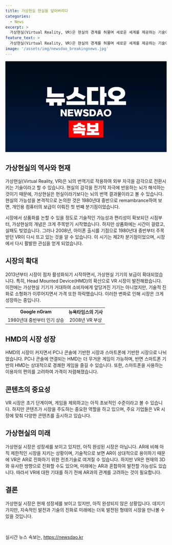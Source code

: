 ```yaml
---
title: 가상현실 현실을 덮어버리다
categories:
  - News
excerpt: >
  가상현실(Virtual Reality, VR)은 현실의 경계를 허물며 새로운 세계를 제공하는 기술이다. 이러한 기술은 뇌의 전기적 자극을 통해 각종 감각을 실감내게 하며, 현실과 구분하기 어렵게 만든다. VR 기술은 1950년대부터 연구되었으나, 상용화는 1980년대 중반부터 이뤄졌다. 최근에는 HMD(Head Mounted Device)의 발전으로 VR 시장이 크게 성장하고 있으며, 게임 산업을 중심으로 다양한 콘텐츠가 개발 중이다. 그러나 VR은 아직 완성된 시장이 아니며, 무게와 사용성 등에 제한이 있을 뿐 아니라 콘텐츠 영역에서도 아직 미숙한 부분이 많다. 미래에는 증강현실(Augmented Reality, AR)과 결합하여 더욱 혁신적인 기술로 진화할 것으로 전망된다.
feature_text: >
  가상현실(Virtual Reality, VR)은 현실의 경계를 허물며 새로운 세계를 제공하는 기술이다. 이러한 기술은 뇌의 전기적 자극을 통해 각종 감각을 실감내게 하며, 현실과 구분하기 어렵게 만든다. VR 기술은 1950년대부터 연구되었으나, 상용화는 1980년대 중반부터 이뤄졌다. 최근에는 HMD(Head Mounted Device)의 발전으로 VR 시장이 크게 성장하고 있으며, 게임 산업을 중심으로 다양한 콘텐츠가 개발 중이다. 그러나 VR은 아직 완성된 시장이 아니며, 무게와 사용성 등에 제한이 있을 뿐 아니라 콘텐츠 영역에서도 아직 미숙한 부분이 많다. 미래에는 증강현실(Augmented Reality, AR)과 결합하여 더욱 혁신적인 기술로 진화할 것으로 전망된다.
image: '/assets/img/newsdao_breakingnews.jpg'
---
```


<p><img src="/assets/img/newsdao_breakingnews.jpg" alt="implanttips 속보" /></p>

<h2 data-ke-size="size26">가상현실의 역사와 현재</h2>

<p data-ke-size="size16">가상현실(Virtual Reality, VR)은 뇌의 번역기로 작용하여 외부 자극을 감각으로 전환시키는 기술이라고 할 수 있습니다. 현실의 감각을 전기적 자극에 반응하는 뇌가 해석하는 것이기 때문에, 가상현실은 현실이라기보다는 뇌의 번역 결과물이라고 볼 수 있습니다. 현실의 가능성을 본격적으로 논의한 것은 1980년대 중반으로 remambrance하여 보면, 개인용 컴퓨터의 보급이 이뤄진 첫 번째 분기점이었습니다.</p>

<p data-ke-size="size16">시장에서 상품화를 논할 수 있을 정도로 기술적인 가능성과 편리성이 확보되던 시점부터, 가상현실의 개념은 크게 주목받기 시작했습니다. 하지만 상품화에는 시간이 걸렸고, 실패도 빚었습니다. 그러나 2008년, 아이폰 출시를 기점으로 1980년대 중반부터 주목받던 VR이 다시 뜨고 있는 것을 알 수 있습니다. 이 시기는 제2차 분기점이었으며, 시장에서 다시 활발한 관심을 얻게 되었습니다.</p>

<h2 data-ke-size="size26">시장의 확대</h2>

<p data-ke-size="size16">2013년부터 시장이 점차 활성화되기 시작하면서, 가상현실 기기의 보급이 확대되었습니다. 특히, Head Mounted Device(HMD)의 확산으로 VR 시장이 발전해왔습니다. 이전에는 가상현실 기기가 거대하여 소비자에게 앞당겨진 기기는 아니었지만, 기술적 진화로 소형화가 이루어지면서 가격 또한 하락했습니다. 이러한 변화로 인해 시장은 크게 성장하는 중입니다.</p>

<table>
    <tr>
        <td style="text-align: center; height: 17px;"><b>Google nGram</b></td>
        <td style="text-align: center; height: 17px;"><b>뉴욕타임스의 기사</b></td>
    </tr>
    <tr>
        <td style="text-align: center; height: 17px;">1980년대 중반부터 인기 상승</td>
        <td style="text-align: center; height: 17px;">2008년 VR 부상</td>
    </tr>
</table>

<h2 data-ke-size="size26">HMD의 시장 성장</h2>

<p data-ke-size="size16">HMD의 시장이 커지면서 PC나 콘솔에 기반한 시장과 스마트폰에 기반한 시장으로 나뉘었습니다. PC나 콘솔에 연결되는 HMD는 더 무거운 게임이 가능하며, 반면 스마트폰 기반의 HMD는 상대적으로 경쾌한 게임을 즐길 수 있습니다. 또한, 스마트폰을 사용하는 이용자의 편의를 고려하여 가격이 저렴해졌습니다.</p>

<h2 data-ke-size="size26">콘텐츠의 중요성</h2>

<p data-ke-size="size16">VR 시장은 초기 단계이며, 게임을 제외하고는 아직 초보적인 수준이라고 볼 수 있습니다. 하지만 콘텐츠가 시장을 주도하는 중요한 역할을 하고 있으며, 주요 기업들은 VR 시장에 맞춰 다양한 콘텐츠를 출시하고 있습니다.</p>

<h2 data-ke-size="size26">가상현실의 미래</h2>

<p data-ke-size="size16">가상현실 시장은 성장세를 보이고 있지만, 아직 완성된 시장은 아닙니다. AR에 비해 아직 제한적인 시장을 지키는 상황이며, 기술적으로 보면 AR이 상대적으로 용이하기 때문에 VR은 AR로 진화하기 위한 전초기술로 여겨질 수 있습니다. 하지만 VR은 현재의 3D와 유사한 방향으로 진화할 수도 있으며, 미래에는 AR과 혼합하여 발전할 가능성도 있습니다. 따라서 VR에 대한 기대를 하기 전에 AR과의 관계를 고려하는 것이 필요합니다.</p>

<h2 data-ke-size="size26">결론</h2>

<p data-ke-size="size16">가상현실 시장은 현재 성장세를 보이고 있지만, 아직 완성되지 않은 상황입니다. 데지기가지만, 지속적인 발전과 기술의 진화로 미래에는 더욱 발전된 형태의 시장을 만나볼 수 있을 것입니다.</p>

<p data-ke-size="size16">&nbsp;</p>
실시간 뉴스 속보는, <a href="https://newsdao.kr" rel="dofollow">https://newsdao.kr</a>


